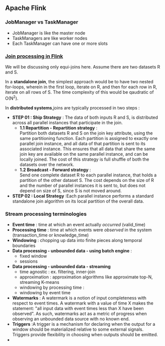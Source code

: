 ## Apache Flink 

### JobManager vs TaskManager   
  * JobManager is like the master node
  * TaskManagers are like worker nodes
  * Each TaskManager can have one or more slots

### [Join processing in Flink](https://flink.apache.org/news/2015/03/13/peeking-into-Apache-Flinks-Engine-Room.html)
We will be discussing only equi-joins here. Assume there are two datasets R and S.    

In a **standalone join**, the simplest approach would be to have two nested for-loops, wherein in the first loop, iterate on R, and then for each row in R, iterate on all rows of S. The time complexity of this would be qaudratic of O(N<sup>2</sup>).

In **distributed systems**,joins are typically processed in two steps :   
* **STEP 01 : Ship Strategy** : The data of both inputs R and S, is distributed across all parallel instances that participate in the join.   
  * **1.1 Repartition - Repartition strategy** :    
  Partition both datasets R and S on the join key attribute, using the same partitioning function. Each partition is assigned to exactly one parallel join instance, and all data of that partition is sent to its associated instance. This ensures that all data that share the same join key are available on the same parallel instance, and can be locally joined. The cost of this strategy is full shuffle of both the datasets over the network.
  * **1.2 Broadcast - Forward strategy** :    
  Send one complete dataset R to each parallel instance, that holds a partition of the other dataset S. The cost depends on the size of R and the number of parallel instances it is sent to, but does not depend on size of S, since S is not moved around.
* **STEP 02 : Local Strategy** :Each parallel instance performs a standard standalone join algorithm on its local partition of the overall data.

### Stream processing terminologies
 * **Event time** : time at which an event actually <i>occurred</i> (valid_time)
 * **Processing time** : time at which events were <i>observed</i> in the system (transaction_time or knowledge_time)
 * **Windowing** : chopping up data into finite pieces along temporal boundaries
 * **Data processing - unbounded data - using batch engine** :
   * fixed window
   * sessions
 * **Data processing - unbounded data - streaming**
   * time agnostic : ex. filtering, inner-join
   * approximation : approximation algorithms like approximate top-N, streaming K-means
   * windowing by processing time : 
   * windowing by event time
 * **Watermarks** : A watermark is a notion of input completeness with respect to event times. A watermark with a value of time X makes the statement: "all input data with event times less than X have been observed". As such, watermarks act as a metric of progress when observing an unbounded data source with no known end.   
 * **Triggers** :A trigger is a mechanism for declaring when the output for a window should be materialized relative to some external signals. Triggers provide flexibility in choosing when outputs should be emitted.
 * 
